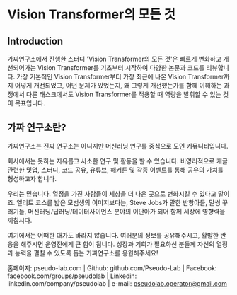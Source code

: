 # Vision Transformer의 모든 것
## Introduction

가짜연구소에서 진행한 스터디 'Vision Transformer의 모든 것'은 빠르게 변화하고 개선되어가는 Vision Transformer를 기초부터 시작하여 다양한 논문과 코드를 리뷰합니다.
가장 기본적인 Vision Transformer부터 가장 최근에 나온 Vision Transformer까지 어떻게 개선되었고, 어떤 문제가 있었는지, 왜 그렇게 개선했는가를 함께 이해하는 과정에서 다른 태스크에서도 Vision Transformer를 적용할 때 역량을 발휘할 수 있는 것이 목표입니다.

## 가짜 연구소란?

가짜연구소는 진짜 연구소는 아니지만 머신러닝 연구를 중심으로 모인 커뮤니티입니다.

회사에서는 못하는 자유롭고 사소한 연구 및 활동을 할 수 있습니다. 비영리적으로 케글 관련한 밋업, 스터디, 코드 공유, 유튜브, 해커톤 및 각종 이벤트를 통해 공유의 가치를 형성하고자 합니다.

우리는 믿습니다. 열정을 가진 사람들이 세상을 더 나은 곳으로 변화시킬 수 있다고 말이죠. 엘리트 코스를 밟은 모범생의 이미지보다는, Steve Jobs가 말한 반항아들, 말썽 꾸러기들, 머신러닝/딥러닝/데이터사이언스 분야의 이단아가 되어 함께 세상에 영향력을 끼칩시다.

여기에서는 어떠한 대가도 바라지 않습니다. 여러분의 정보를 공유해주시고, 활발한 반응을 해주시면 운영진에게 큰 힘이 됩니다. 성장과 기회가 필요하신 분들께 자신의 열정과 능력을 펼칠 수 있도록 돕는 가짜연구소를 응원해주세요!

홈페이지: pseudo-lab.com | Github: github.com/Pseudo-Lab | Facebook: facebook.com/groups/pseudolab | Linkedin: linkedin.com/company/pseudolab | e-mail: pseudolab.operator@gmail.com
